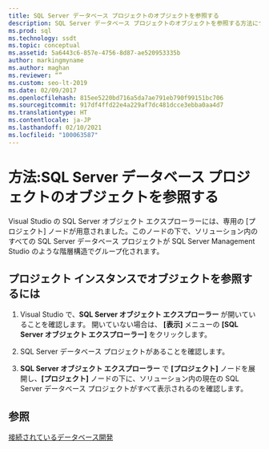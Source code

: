 ```yaml
---
title: SQL Server データベース プロジェクトのオブジェクトを参照する
description: SQL Server データベース プロジェクトのオブジェクトを参照する方法について説明します。 このタスクに対して Visual Studio の SQL Server オブジェクト エクスプローラーでプロジェクト ノードを使用する方法を確認します。
ms.prod: sql
ms.technology: ssdt
ms.topic: conceptual
ms.assetid: 5a6443c6-857e-4756-8d87-ae520953335b
author: markingmyname
ms.author: maghan
ms.reviewer: “”
ms.custom: seo-lt-2019
ms.date: 02/09/2017
ms.openlocfilehash: 815ee5220bd716a5da7ae791eb790f99151bc706
ms.sourcegitcommit: 917df4ffd22e4a229af7dc481dcce3ebba0aa4d7
ms.translationtype: HT
ms.contentlocale: ja-JP
ms.lasthandoff: 02/10/2021
ms.locfileid: "100063587"
---
```

# <a name="how-to-browse-objects-in-a-sql-server-database-project"></a>方法:SQL Server データベース プロジェクトのオブジェクトを参照する

Visual Studio の SQL Server オブジェクト エクスプローラーには、専用の [プロジェクト] ノードが用意されました。このノードの下で、ソリューション内のすべての SQL Server データベース プロジェクトが SQL Server Management Studio のような階層構造でグループ化されます。  
  
## <a name="to-browse-objects-in-a-project-instance"></a>プロジェクト インスタンスでオブジェクトを参照するには  
  
1.  Visual Studio で、**SQL Server オブジェクト エクスプローラー** が開いていることを確認します。 開いていない場合は、 **[表示]** メニューの **[SQL Server オブジェクト エクスプローラー]** をクリックします。  
  
2.  SQL Server データベース プロジェクトがあることを確認します。  
  
3.  **SQL Server オブジェクト エクスプローラー** で **[プロジェクト]** ノードを展開し、**[プロジェクト]** ノードの下に、ソリューション内の現在の SQL Server データベース プロジェクトがすべて表示されるのを確認します。  
  
## <a name="see-also"></a>参照  
[接続されているデータベース開発](../ssdt/connected-database-development.md)  
  
